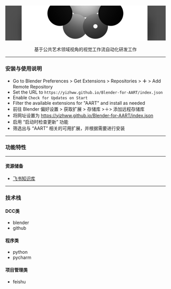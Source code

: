 ![公共艺术平台](list/fy.png)
<p align="center">
基于公共艺术领域视角的视觉工作流自动化研发工作

___
### 安装与使用说明
- Go to Blender Preferences > Get Extensions > Repositories > **＋** > Add Remote Repository
- Set the URL to `https://yizhww.github.io/Blender-for-AART/index.json`
- Enable `Check for Updates on Start`
- Filter the available extensions for "AART" and install as needed
- 前往 Blender 偏好设置 > 获取扩展 > 存储库 >＋> 添加远程存储库
- 将网址设置为 https://yizhww.github.io/Blender-for-AART/index.json
- 启用 “启动时检查更新” 功能
- 筛选出与 “AART” 相关的可用扩展，并根据需要进行安装
___
### 功能特性
___
#### 资源储备
- [飞书知识库](https://lcnz16b10gl2.feishu.cn/wiki/Vgy5wDCPjixUwRk3SMNc3fEonPc)
___
### 技术栈
#### DCC类
- blender<br>
- github<br>
#### 程序类
- python
- pycharm
#### 项目管理类
- feishu